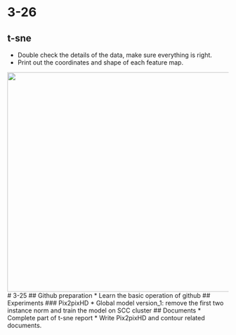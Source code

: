 # 3-26
## t-sne
* Double check the details of the data, make sure everything is right.
* Print out the coordinates and shape of each feature map.
<div align="center">
  <img src = '/figure/fig1.png' width = '785px' height = '500px'>
</div>
# 3-25
## Github preparation
* Learn the basic operation of github
## Experiments
### Pix2pixHD
* Global model version_1: remove the first two instance norm and train the model on SCC cluster
## Documents
* Complete part of t-sne report
* Write Pix2pixHD and contour related documents.




